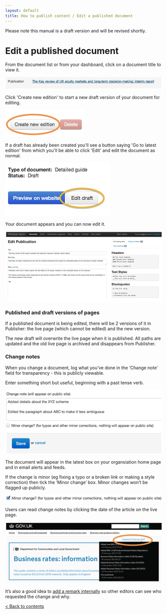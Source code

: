 ```yaml
---
layout: default
title: How to publish content / Edit a published document
---
```


Please note this manual is a draft version and will be revised shortly.

# Edit a published document

From the document list or from your dashboard, click on a document title to view it.

![Editing a doc 1](editing-a-doc-1.png)

Click 'Create new edition' to start a new draft version of your document for editing.

![Editing a doc 2](editing-a-doc-2.png)
	
If a draft has already been created you'll see a button saying 'Go to latest edition' from which you'll be able to click 'Edit' and edit the document as normal.

![Editing a doc 3](editing-a-doc-3.png)

Your document appears and you can now edit it.

![Editing a doc 4](editing-a-doc-4.png)

### Published and draft versions of pages

If a published document is being edited, there will be 2 versions of it in Publisher: the live page (which cannot be edited) and the new version.

The new draft will overwrite the live page when it is published. All paths are updated and the old live page is archived and disappears from Publisher.

### Change notes
	
When you change a document, log what you’ve done in the ‘Change note’ field for transparency - this is publicly viewable. 

Enter something short but useful, beginning with a past tense verb.

![Editing a doc 5](editing-a-doc-5.png)

The document will appear in the latest box on your organsiation home page and in email alerts and feeds. 

If the change is minor (eg fixing a typo or a broken link or making a style correction) then tick the ‘Minor change’ box. Minor changes won’t be flagged up publicly.

![Editing a doc 6](editing-a-doc-6.png)
	
Users can read change notes by clicking the date of the article on the live page. 

![Editing a doc 7](editing-a-doc-7.png)
	
It’s also a good idea to [add a remark internally](http://alphagov.github.io/inside-government-admin-guide/creating-documents/add-remarks.html) so other editors can see who requested the change and why. 

[< Back to contents](http://alphagov.github.io/inside-government-admin-guide/)
